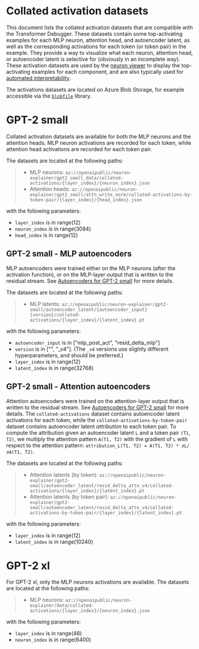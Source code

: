 # Collated activation datasets

This document lists the collated activation datasets that are compatible with the Transformer Debugger. These datasets contain some top-activating examples for each MLP neuron, attention head, and autoencoder latent, as well as the corresponding activations for each token (or token pair) in the example. They provide a way to visualize what each neuron, attention head, or autoencoder latent is selective for (obviously in an incomplete way). These activation datasets are used by the [neuron viewer](neuron_viewer/README.md) to display the top-activating examples for each component, and are also typically used for [automated interpretability](https://openai.com/research/language-models-can-explain-neurons-in-language-models).

The activations datasets are located on Azure Blob Storage, for example accessible via the [`blobfile`](https://github.com/blobfile/blobfile) library. 

# GPT-2 small

Collated activation datasets are available for both the MLP neurons and the attention heads. MLP neuron activations are recorded for each token, while attention head activations are recorded for each token pair. 

The datasets are located at the following paths:
> - MLP neurons: `az://openaipublic/neuron-explainer/gpt2_small_data/collated-activations/{layer_index}/{neuron_index}.json`
> - Attention heads: `az://openaipublic/neuron-explainer/gpt2_small/attn_write_norm/collated-activations-by-token-pair/{layer_index}/{head_index}.json`

with the following parameters:
- `layer_index` is in range(12)
- `neuron_index` is in range(3084)
- `head_index` is in range(12)


## GPT-2 small - MLP autoencoders

MLP autoencoders were trained either on the MLP neurons (after the activation function), or on the MLP-layer output that is written to the residual stream. See [Autoencoders for GPT-2 small](neuron_explainer/autoencoder/README.md) for more details. 

The datasets are located at the following paths:

> - MLP latents: `az://openaipublic/neuron-explainer/gpt2-small/autoencoder_latent/{autoencoder_input}{version}/collated-activations/{layer_index}/{latent_index}.pt`

with the following parameters:
- `autoencoder_input` is in ["mlp_post_act", "resid_delta_mlp"]
- `version` is in ["", "_v4"]. (The `_v4` versions use slightly different hyperparameters, and should be preferred.)
- `layer_index` is in range(12)
- `latent_index` is in range(32768)

## GPT-2 small - Attention autoencoders

Attention autoencoders were trained on the attention-layer output that is written to the residual stream. See [Autoencoders for GPT-2 small](neuron_explainer/autoencoder/README.md) for more details. The `collated-activations` dataset contains autoencoder latent activations for each token, while the `collated-activations-by-token-pair` dataset contains autoencoder latent *attribution* to each token pair. To compute the attribution given an autoencoder latent `L` and a token pair `(T1, T2)`, we multiply the attention pattern `A(T1, T2)` with the gradient of `L` with respect to the attention pattern: `attribution_L(T1, T2) = A(T1, T2) * ∂L/∂A(T1, T2)`. 

The datasets are located at the following paths:

> - Attention latents (by token): `az://openaipublic/neuron-explainer/gpt2-small/autoencoder_latent/resid_delta_attn_v4/collated-activations/{layer_index}/{latent_index}.pt`
> - Attention latents (by token pair): `az://openaipublic/neuron-explainer/gpt2-small/autoencoder_latent/resid_delta_attn_v4/collated-activations-by-token-pair/{layer_index}/{latent_index}.pt`

with the following parameters:
- `layer_index` is in range(12)
- `latent_index` is in range(10240)



# GPT-2 xl

For GPT-2 xl, only the MLP neurons activations are available. The datasets are located at the following paths:
> - MLP neurons: `az://openaipublic/neuron-explainer/data/collated-activations/{layer_index}/{neuron_index}.json`

with the following parameters:
- `layer_index` is in range(48)
- `neuron_index` is in range(6400)
